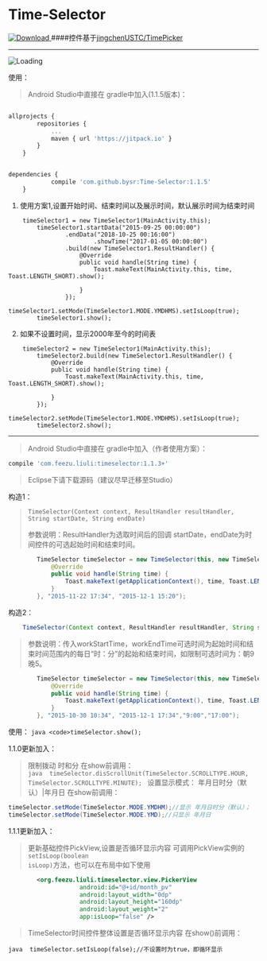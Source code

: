 # Time-Selector
[ ![Download](https://api.bintray.com/packages/liuli/maven/Time-Selector/images/download.svg) ](https://bintray.com/liuli/maven/Time-Selector/_latestVersion) 
####控件基于[jingchenUSTC/TimePicker](https://github.com/jingchenUSTC/TimePicker "感谢jingchenUSTC" )

---


![Loading](http://7xosuk.com1.z0.glb.clouddn.com/aaa.gif)




使用： 
>Android Studio中直接在 gradle中加入(1.1.5版本)：

```javascript

allprojects {
		repositories {
			...
			maven { url 'https://jitpack.io' }
		}
	}


dependencies {
	        compile 'com.github.bysr:Time-Selector:1.1.5'
	}

```

1. 使用方案1,设置开始时间、结束时间以及展示时间，默认展示时间为结束时间
```
    timeSelector1 = new TimeSelector1(MainActivity.this);
        timeSelector1.startData("2015-09-25 00:00:00")
                .endData("2018-10-25 00:16:00")
                        .showTime("2017-01-05 00:00:00")
                .build(new TimeSelector1.ResultHandler() {
                    @Override
                    public void handle(String time) {
                        Toast.makeText(MainActivity.this, time, Toast.LENGTH_SHORT).show();

                    }
                });
        timeSelector1.setMode(TimeSelector1.MODE.YMDHMS).setIsLoop(true);
        timeSelector1.show();
```

2. 如果不设置时间，显示2000年至今的时间表
```
    timeSelector2 = new TimeSelector1(MainActivity.this);
        timeSelector2.build(new TimeSelector1.ResultHandler() {
            @Override
            public void handle(String time) {
                Toast.makeText(MainActivity.this, time, Toast.LENGTH_SHORT).show();

            }
        });
        timeSelector2.setMode(TimeSelector1.MODE.YMDHMS).setIsLoop(true);
        timeSelector2.show();
```



---



>Android Studio中直接在 gradle中加入（作者使用方案）：
```javascript
compile 'com.feezu.liuli:timeselector:1.1.3+' 
```
>Eclipse下请下载源码（建议尽早迁移至Studio）

构造1：
><pre><code>TimeSelector(Context context, ResultHandler resultHandler, String startDate, String endDate)</code></pre>
>参数说明：ResultHandler为选取时间后的回调 startDate，endDate为时间控件的可选起始时间和结束时间。
```java
        TimeSelector timeSelector = new TimeSelector(this, new TimeSelector.ResultHandler() {
            @Override
            public void handle(String time) {
                Toast.makeText(getApplicationContext(), time, Toast.LENGTH_LONG).show();
            }
        }, "2015-11-22 17:34", "2015-12-1 15:20");
```

构造2：
```java 
	TimeSelector(Context context, ResultHandler resultHandler, String startDate, String endDate, String workStartTime, String workEndTime)
```
>参数说明：传入workStartTime，workEndTime可选时间为起始时间和结束时间范围内的每日“时：分”的起始和结束时间，如限制可选时间为：朝9晚5。
```java 
		TimeSelector timeSelector = new TimeSelector(this, new TimeSelector.ResultHandler() {
            @Override
            public void handle(String time) {
                Toast.makeText(getApplicationContext(), time, Toast.LENGTH_LONG).show();
            }
        }, "2015-10-30 10:34", "2015-12-1 17:34","9:00","17:00");
```
使用：
```java <code>timeSelector.show();```


1.1.0更新加入：
>限制拨动 时和分
在show前调用：     
```java  timeSelector.disScrollUnit(TimeSelector.SCROLLTYPE.HOUR, TimeSelector.SCROLLTYPE.MINUTE); ```
>设置显示模式： 年月日时分（默认）|年月日
在show前调用：
```java 
timeSelector.setMode(TimeSelector.MODE.YMDHM);//显示 年月日时分（默认）；
timeSelector.setMode(TimeSelector.MODE.YMD);//只显示 年月日
```

1.1.1更新加入：
>更新基础控件PickView,设置是否循环显示内容
可调用PickView实例的<code>setIsLoop(boolean isLoop)</code>方法，也可以在布局中如下使用
```xml
		<org.feezu.liuli.timeselector.view.PickerView
                    android:id="@+id/month_pv"
                    android:layout_width="0dp"
                    android:layout_height="160dp"
                    android:layout_weight="2"
                    app:isLoop="false" /> 
```            
>TimeSelector时间控件整体设置是否循环显示内容
在show()前调用：
        
```java  timeSelector.setIsLoop(false);//不设置时为true，即循环显示 ```



